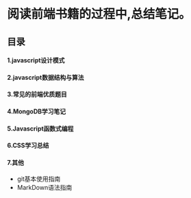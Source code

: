 # 阅读前端书籍的过程中,总结笔记。 

## 目录

#### 1.javascript设计模式
#### 2.javascript数据结构与算法     
#### 3.常见的前端优质题目
#### 4.MongoDB学习笔记
#### 5.Javascript函数式编程
#### 6.CSS学习总结
#### 7.其他
- git基本使用指南
- MarkDown语法指南